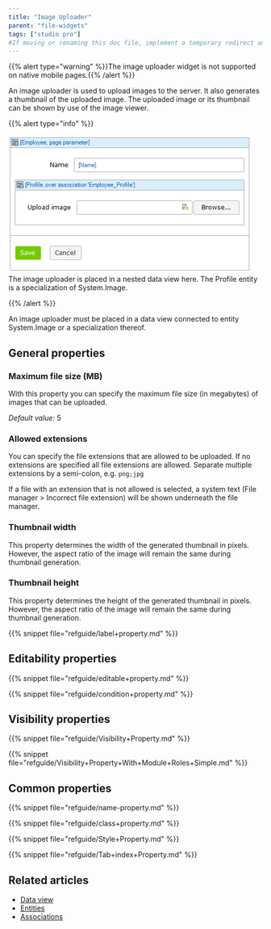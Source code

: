 ```yaml
---
title: "Image Uploader"
parent: "file-widgets"
tags: ["studio pro"]
#If moving or renaming this doc file, implement a temporary redirect and let the respective team know they should update the URL in the product. See Mapping to Products for more details.
---
```


{{% alert type="warning" %}}The image uploader widget is not supported on native mobile pages.{{% /alert %}}

An image uploader is used to upload images to the server. It also generates a thumbnail of the uploaded image. The uploaded image or its thumbnail can be shown by use of the image viewer.

{{% alert type="info" %}}

![](attachments/pages/image-uploader.png)
The image uploader is placed in a nested data view here. The Profile entity is a specialization of System.Image.

{{% /alert %}}

An image uploader must be placed in a data view connected to entity System.Image or a specialization thereof.

## General properties

### Maximum file size (MB)

With this property you can specify the maximum file size (in megabytes) of images that can be uploaded.

_Default value:_ 5

### Allowed extensions

You can specify the file extensions that are allowed to be uploaded. If no extensions are specified all file extensions are allowed. Separate multiple extensions by a semi-colon, e.g. `png;jpg`

If a file with an extension that is not allowed is selected, a system text (File manager > Incorrect file extension) will be shown underneath the file manager.

### Thumbnail width

This property determines the width of the generated thumbnail in pixels. However, the aspect ratio of the image will remain the same during thumbnail generation.

### Thumbnail height

This property determines the height of the generated thumbnail in pixels. However, the aspect ratio of the image will remain the same during thumbnail generation.

{{% snippet file="refguide/label+property.md" %}}

## Editability properties

{{% snippet file="refguide/editable+property.md" %}}

{{% snippet file="refguide/condition+property.md" %}}

## Visibility properties

{{% snippet file="refguide/Visibility+Property.md" %}}

{{% snippet file="refguide/Visibility+Property+With+Module+Roles+Simple.md" %}}

## Common properties

{{% snippet file="refguide/name-property.md" %}}

{{% snippet file="refguide/class+property.md" %}}

{{% snippet file="refguide/Style+Property.md" %}}

{{% snippet file="refguide/Tab+index+Property.md" %}}

## Related articles

*   [Data view](data-view)
*   [Entities](entities)
*   [Associations](associations)

